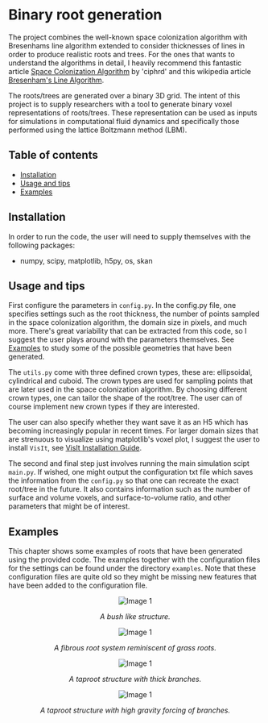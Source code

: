# Binary root generation 

The project combines the well-known space colonization algorithm with Bresenhams line algorithm extended to consider thicknesses of lines in order to produce realistic roots and trees. For the ones that wants to understand the algorithms in detail, I heavily recommend this fantastic article [Space Colonization Algorithm](https://ciphrd.com/2019/09/11/generating-a-3d-growing-tree-using-a-space-colonization-algorithm/) by 'ciphrd' and this wikipedia article [Bresenham's Line Algorithm](https://en.wikipedia.org/wiki/Bresenham%27s_line_algorithm).

The roots/trees are generated over a binary 3D grid. The intent of this project is to supply researchers with a tool to generate binary voxel representations of roots/trees. These representation can be used as inputs for simulations in computational fluid dynamics and specifically those performed using the lattice Boltzmann method (LBM). 

## Table of contents
- [Installation](#installation)
- [Usage and tips](#usage-and-tips)
- [Examples](#examples)

## Installation
In order to run the code, the user will need to supply themselves with the following packages:
- numpy, scipy, matplotlib, h5py, os, skan

## Usage and tips
First configure the parameters in ```config.py```. In the config.py file, one specifies settings such as the root thickness, the number of points sampled in the space colonization algorithm, the domain size in pixels, and much more. There's great variability that can be extracted from this code, so I suggest the user plays around with the parameters themselves. See [Examples](#examples) to study some of the possible geometries that have been generated. 

The ```utils.py``` come with three defined crown types, these are: ellipsoidal, cylindrical and cuboid. The crown types are used for sampling points that are later used in the space colonization algorithm. By choosing different crown types, one can tailor the shape of the root/tree. The user can of course implement new crown types if they are interested. 

The user can also specify whether they want save it as an H5 which has becoming increasingly popular in recent times. For larger domain sizes that are strenuous to visualize using matplotlib's voxel plot, I suggest the user to install ```VisIt```, see [VisIt Installation Guide](https://visit-sphinx-github-user-manual.readthedocs.io/en/v3.2.0/gui_manual/Intro/Installing_VisIt.html).

The second and final step just involves running the main simulation scipt ```main.py```. If wished, one might output the configuration txt file which saves the information from the  ```config.py``` so that one can recreate the exact root/tree in the future. It also contains information such as the number of surface and volume voxels, and surface-to-volume ratio, and other parameters that might be of interest.

## Examples
This chapter shows some examples of roots that have been generated using the provided code. The examples together with the configuration files for the settings can be found under the directory  ```examples```. Note that these configuration files are quite old so they might be missing new features that have been added to the configuration file. 

<p align="center">
   <img src="https://github.com/tresnjo/binary-root-generation/assets/121384892/5c8a2321-b367-4d09-9ebe-58c325fa14e7" alt="Image 1" style="max-width:100%;">
</p>
<p align="center">
        <em>A bush like structure.</em>
</p>
<p align="center">
   <img src="https://github.com/tresnjo/binary-root-generation/assets/121384892/27a07d18-2b71-4d29-87f3-8e39da1747fa" alt="Image 1" style="max-width:100%;">
</p>
<p align="center">
        <em>A fibrous root system reminiscent of grass roots. </em>
</p>

<p align="center">
   <img src="https://github.com/tresnjo/binary-root-generation/assets/121384892/39b86eb7-211d-4960-804a-300e0d03ffa0" alt="Image 1" style="max-width:100%;">
</p>
<p align="center">
        <em>A taproot structure with thick branches.</em>
</p>

<p align="center">
   <img src="https://github.com/tresnjo/binary-root-generation/assets/121384892/d65f5727-88e4-40ee-8a20-49b922ae2b42" alt="Image 1" style="max-width:100%;">
</p>
<p align="center">
        <em>A taproot structure with high gravity forcing of branches.</em>
</p>


